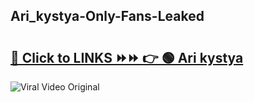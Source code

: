 
 ## Ari_kystya-Only-Fans-Leaked

# <h2><a href="https://clipsfans.com/Ari_kystya&ref=git">🔗 Click to LINKS ⏩⏩ 👉 🟢 Ari kystya </a></h2>

<a href="https://clipsfans.com/Ari_kystya&ref=git" rel="nofollow" data-target="animated-image.originalLink"><img src="https://i.ibb.co.com/xMMVF88/686577567.gif" alt="Viral Video Original" style="max-width: 100%; display: inline-block;" data-target="animated-image.originalImage"></a>
